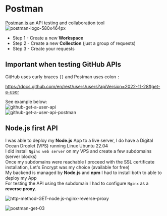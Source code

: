 # Postman
[Postman is an](https://www.postman.com) API testing and collaboration tool<br>
![postman-logo-580x464px](https://github.com/danielurra/postman/assets/51704179/cfc6b231-622d-4906-8a7d-53bf5eb32bc7)<br>

* Step 1 - Create a new **Workspace**
* Step 2 - Create a new **Collection** (just a group of requests)
* Step 3 - Create your requests
## Important when testing GitHub APIs
GitHub uses curly braces `{}` and Postman uses colon `:`<br>

https://docs.github.com/en/rest/users/users?apiVersion=2022-11-28#get-a-user

See example below:<br>
![github-get-a-user-api](https://github.com/danielurra/postman/assets/51704179/a948eb1f-cf5d-4e4f-ac2f-afcbbc659973)<br>
![github-get-a-user-api-postman](https://github.com/danielurra/postman/assets/51704179/5f2f9f89-df6f-4c06-a5f0-d964d72afebe)<br>
## Node.js first API
I was able to deploy my **Node.js** App to a live server, I do have a Digital Ocean Droplet (VPS) running Linux Ubuntu 22.04<br>
I did install `Nginx web server` on my VPS and create a few subdomains (server blocks)<br>
Once my subdomains were reachable I proceed with the SSL certificate installation, Let's Encrypt was my choice (available for free)<br>
My backend is managed by **Node.js** and **npm** I had to install both to able to deploy my App<br>
For testing the API using the subdomain I had to configure `Nginx` as a **reverse proxy**.<br>

![http-method-GET-node js-nginx-reverse-proxy](https://github.com/danielurra/postman/assets/51704179/9d0d9db4-228f-4f62-8641-6c33edd01b36)<br>

![postman-get-03](https://github.com/danielurra/postman/assets/51704179/7a825b93-7ebe-49b4-a3ec-ea4aa92a29b8)<br>

